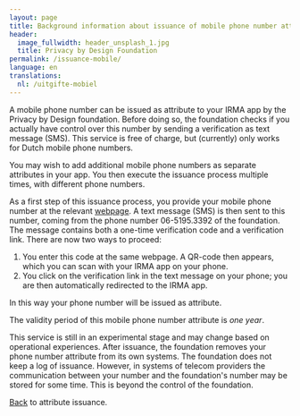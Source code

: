 ```yaml
---
layout: page
title: Background information about issuance of mobile phone number attributes
header:
  image_fullwidth: header_unsplash_1.jpg
  title: Privacy by Design Foundation
permalink: /issuance-mobile/
language: en
translations:
  nl: /uitgifte-mobiel
---
```


A mobile phone number can be issued as attribute to your IRMA app by
the Privacy by Design foundation. Before doing so, the foundation
checks if you actually have control over this number by sending a
verification as text message (SMS). This service is free of charge,
but (currently) only works for Dutch mobile phone numbers.

You may wish to add additional mobile phone numbers as separate
attributes in your app. You then execute the issuance process
multiple times, with different phone numbers.

As a first step of this issuance process, you provide your mobile
phone number at the relevant [webpage](/uitgifte/telefoonnummer). A
text message (SMS) is then sent to this number, coming from the phone
number 06-5195.3392 of the foundation. The message contains both a
one-time verification code and a verification link. There are now
two ways to proceed:

 1. You enter this code at the same webpage. A QR-code then appears, which
    you can scan with your IRMA app on your phone.
 2. You click on the verification link in the text message on your
    phone; you are then automatically redirected to the IRMA app.

In this way your phone number will be issued as attribute.

The validity period of this mobile phone number attribute is *one year*.

This service is still in an experimental stage and may change based on
operational experiences. After issuance, the foundation removes your
phone number attribute from its own systems. The foundation does not
keep a log of issuance. However, in systems of telecom providers the
communication between your number and the foundation's number may be
stored for some time. This is beyond the control of the foundation.

[Back](/issuance) to attribute issuance.

